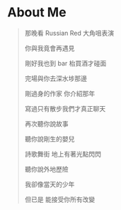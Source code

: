 # About Me

> 那晚看 Russian Red 大角咀表演
>
> 你與我竟會再遇見
>
> 剛好我也到 bar 枱買酒才碰面
>
> 完場與你去深水埗那邊
>
> 剛過身的作家 你介紹那年
>
> 寫過只有散步我們才真正聊天
>
> 再次聽你說故事
>
> 聽你說剛生的嬰兒
>
> 詩歌舞街 地上有著光點閃閃
>
> 聽你說外地歷險
>
> 我卻像當天的少年
>
> 但已是 能接受你所有改變
